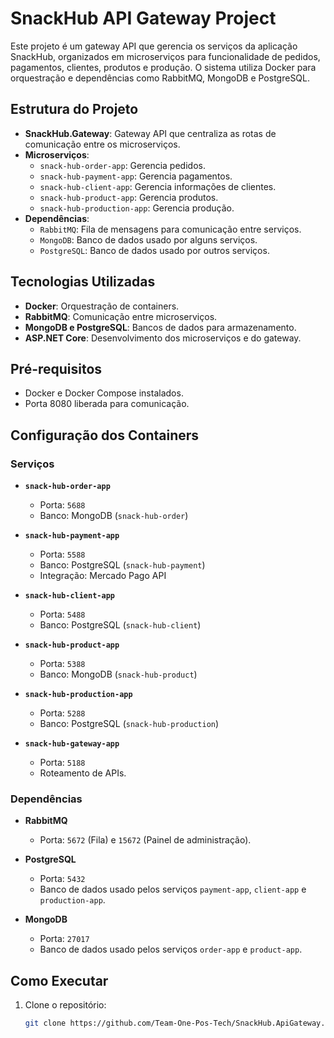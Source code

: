 # SnackHub API Gateway Project

Este projeto é um gateway API que gerencia os serviços da aplicação SnackHub, organizados em microserviços para funcionalidade de pedidos, pagamentos, clientes, produtos e produção. O sistema utiliza Docker para orquestração e dependências como RabbitMQ, MongoDB e PostgreSQL.

## Estrutura do Projeto

- **SnackHub.Gateway**: Gateway API que centraliza as rotas de comunicação entre os microserviços.
- **Microserviços**:
  - `snack-hub-order-app`: Gerencia pedidos.
  - `snack-hub-payment-app`: Gerencia pagamentos.
  - `snack-hub-client-app`: Gerencia informações de clientes.
  - `snack-hub-product-app`: Gerencia produtos.
  - `snack-hub-production-app`: Gerencia produção.
- **Dependências**:
  - `RabbitMQ`: Fila de mensagens para comunicação entre serviços.
  - `MongoDB`: Banco de dados usado por alguns serviços.
  - `PostgreSQL`: Banco de dados usado por outros serviços.

## Tecnologias Utilizadas

- **Docker**: Orquestração de containers.
- **RabbitMQ**: Comunicação entre microserviços.
- **MongoDB e PostgreSQL**: Bancos de dados para armazenamento.
- **ASP.NET Core**: Desenvolvimento dos microserviços e do gateway.

## Pré-requisitos

- Docker e Docker Compose instalados.
- Porta 8080 liberada para comunicação.

## Configuração dos Containers

### Serviços

- **`snack-hub-order-app`**
  - Porta: `5688`
  - Banco: MongoDB (`snack-hub-order`)

- **`snack-hub-payment-app`**
  - Porta: `5588`
  - Banco: PostgreSQL (`snack-hub-payment`)
  - Integração: Mercado Pago API

- **`snack-hub-client-app`**
  - Porta: `5488`
  - Banco: PostgreSQL (`snack-hub-client`)

- **`snack-hub-product-app`**
  - Porta: `5388`
  - Banco: MongoDB (`snack-hub-product`)

- **`snack-hub-production-app`**
  - Porta: `5288`
  - Banco: PostgreSQL (`snack-hub-production`)

- **`snack-hub-gateway-app`**
  - Porta: `5188`
  - Roteamento de APIs.

### Dependências

- **RabbitMQ**
  - Porta: `5672` (Fila) e `15672` (Painel de administração).

- **PostgreSQL**
  - Porta: `5432`
  - Banco de dados usado pelos serviços `payment-app`, `client-app` e `production-app`.

- **MongoDB**
  - Porta: `27017`
  - Banco de dados usado pelos serviços `order-app` e `product-app`.

## Como Executar

1. Clone o repositório:
   ```bash
   git clone https://github.com/Team-One-Pos-Tech/SnackHub.ApiGateway.git
